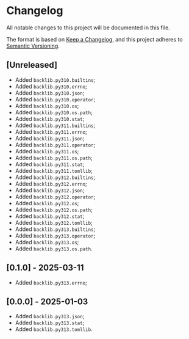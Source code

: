 # Changelog

All notable changes to this project will be documented in this file.

The format is based on [Keep a Changelog](https://keepachangelog.com/en/1.1.0/),
and this project adheres to [Semantic Versioning](https://semver.org/spec/v2.0.0.html).

## [Unreleased]

* Added `backlib.py310.builtins`;
* Added `backlib.py310.errno`;
* Added `backlib.py310.json`;
* Added `backlib.py310.operator`;
* Added `backlib.py310.os`;
* Added `backlib.py310.os.path`;
* Added `backlib.py310.stat`;
* Added `backlib.py311.builtins`;
* Added `backlib.py311.errno`;
* Added `backlib.py311.json`;
* Added `backlib.py311.operator`;
* Added `backlib.py311.os`;
* Added `backlib.py311.os.path`;
* Added `backlib.py311.stat`;
* Added `backlib.py311.tomllib`;
* Added `backlib.py312.builtins`;
* Added `backlib.py312.errno`;
* Added `backlib.py312.json`;
* Added `backlib.py312.operator`;
* Added `backlib.py312.os`;
* Added `backlib.py312.os.path`;
* Added `backlib.py312.stat`;
* Added `backlib.py312.tomllib`;
* Added `backlib.py313.builtins`;
* Added `backlib.py313.operator`;
* Added `backlib.py313.os`;
* Added `backlib.py313.os.path`.

## [0.1.0] - 2025-03-11

* Added `backlib.py313.errno`;

## [0.0.0] - 2025-01-03

* Added `backlib.py313.json`;
* Added `backlib.py313.stat`;
* Added `backlib.py313.tomllib`.
